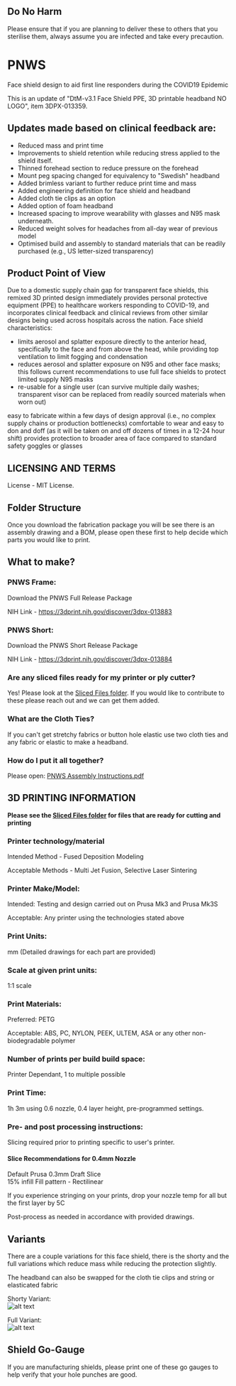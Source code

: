## Do No Harm
Please ensure that if you are planning to deliver these to others that you sterilise them, always assume you are infected and take every precaution.

# PNWS
Face shield design to aid first line responders during the COVID19 Epidemic

This is an update of "DtM-v3.1 Face Shield PPE, 3D printable headband NO LOGO", item 
3DPX-013359. 

## Updates made based on clinical feedback are:
* Reduced mass and print time
* Improvements to shield retention while reducing stress applied to the shield itself.
* Thinned forehead section to reduce pressure on the forehead
* Mount peg spacing changed for equivalency to "Swedish" headband
* Added brimless variant to further reduce print time and mass
* Added engineering definition for face shield and headband
* Added cloth tie clips as an option
* Added option of foam headband
* Increased spacing to improve wearability with glasses and N95 mask underneath.
* Reduced weight solves for headaches from all-day wear of previous model 
* Optimised build and assembly to standard materials that can be readily purchased (e.g., US letter-sized transparency) 
 
## Product Point of View
Due to a domestic supply chain gap for transparent face shields, this remixed 3D printed design immediately provides personal protective equipment (PPE) to healthcare workers responding to COVID-19, and incorporates clinical feedback and clinical reviews from other similar designs being used across hospitals across the nation. Face shield characteristics: 
* limits aerosol and splatter exposure directly to the anterior head, specifically to the face and from above the head, while providing top ventilation to limit fogging and condensation
* reduces aerosol and splatter exposure on N95 and other face masks; this follows current recommendations to use full face shields to protect limited supply N95 masks
* re-usable for a single user (can survive multiple daily washes; transparent visor can be replaced from readily sourced materials when worn out)

easy to fabricate within a few days of design approval (i.e., no complex supply chains or production bottlenecks)
comfortable to wear and easy to don and doff (as it will be taken on and off dozens of times in a 12-24 hour shift)
provides protection to broader area of face compared to standard safety goggles or glasses

## LICENSING AND TERMS
License - MIT License.

## Folder Structure
Once you download the fabrication package you will be see there is an assembly drawing and a BOM, please open these first to help decide which parts you would like to print.

## What to make?

### PNWS Frame:
Download the PNWS Full Release Package

NIH Link - https://3dprint.nih.gov/discover/3dpx-013883

### PNWS Short:
Download the PNWS Short Release Package

NIH Link - https://3dprint.nih.gov/discover/3dpx-013884

### Are any sliced files ready for my printer or ply cutter?

Yes! Please look at the [Sliced Files folder](https://github.com/mrjonny2/PNWS/tree/master/Sliced%20Files).  If you would like to contribute to these please reach out and we can get them added.

### What are the Cloth Ties?
If you can't get stretchy fabrics or button hole elastic use two cloth ties and any fabric or elastic to make a headband.

### How do I put it all together?
Please open: [PNWS Assembly Instructions.pdf](https://github.com/mrjonny2/PNWS/blob/master/PNWS%20Assembly%20Instructions.pdf)


## 3D PRINTING INFORMATION
__Please see the [Sliced Files folder](https://github.com/mrjonny2/PNWS/tree/master/Sliced%20Files) for files that are ready for cutting and printing__
### Printer technology/material
Intended Method - Fused Deposition Modeling

Acceptable Methods - Multi Jet Fusion, Selective Laser Sintering
### Printer Make/Model:
Intended: Testing and design carried out on Prusa Mk3 and Prusa Mk3S

Acceptable: Any printer using the technologies stated above
### Print Units:
mm (Detailed drawings for each part are provided)
### Scale at given print units:
1:1 scale
### Print Materials:
Preferred: PETG

Acceptable: ABS, PC, NYLON, PEEK, ULTEM, ASA or any other non-biodegradable polymer
### Number of prints per build build space:
Printer Dependant, 1 to multiple possible
### Print Time:
1h 3m using 0.6 nozzle, 0.4 layer height, pre-programmed settings.
### Pre- and post processing instructions:
Slicing required prior to printing specific to user's printer.
#### Slice Recommendations for 0.4mm Nozzle
Default Prusa 0.3mm Draft Slice  
15% infill
Fill pattern - Rectilinear

If you experience stringing on your prints, drop your nozzle temp for all but the first layer by 5C


Post-process as needed in accordance with provided drawings.

## Variants
There are a couple variations for this face shield, there is the shorty and the full variations which reduce mass while reducing the protection slightly.

The headband can also be swapped for the cloth tie clips and string or elasticated fabric

Shorty Variant:  
![alt text][Shorty]

[Shorty]: https://raw.githubusercontent.com/mrjonny2/PNWS/master/images/R2-Short.jpeg "Shorty Variant"

Full Variant:  
![alt text][Full]

[Full]: https://raw.githubusercontent.com/mrjonny2/PNWS/master/images/R2-Full.jpeg "Full Variant"

## Shield Go-Gauge

If you are manufacturing shields, please print one of these go gauges to help verify that your hole punches are good.
